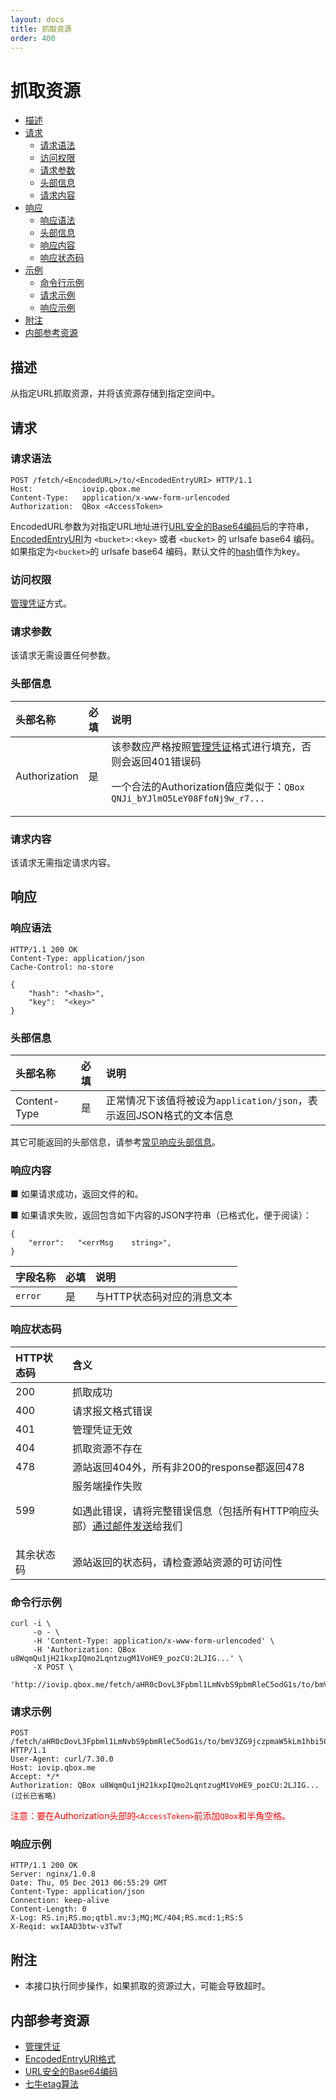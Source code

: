 ```yaml
---
layout: docs
title: 抓取资源
order: 400
---
```


<a id="fetch"></a>
# 抓取资源

- [描述](#fetch-description)
- [请求](#fetch-request)
  - [请求语法](#fetch-request-syntax)
  - [访问权限](#fetch-request-auth)
  - [请求参数](#fetch-request-params)
  - [头部信息](#fetch-request-headers)
  - [请求内容](#fetch-request-body)
- [响应](#fetch-response)
  - [响应语法](#fetch-response-headers)
  - [头部信息](#fetch-response-headers)
  - [响应内容](#fetch-response-body)
  - [响应状态码](#fetch-response-fetchus)
- [示例](#fetch-samples)
  - [命令行示例](#fetch-sample1-command)
  - [请求示例](#fetch-sample1-request)
  - [响应示例](#fetch-sample1-response)
- [附注](#fetch-remarks)
- [内部参考资源](#fetch-internal-resources)

<a id="fetch-description"></a>
## 描述

从指定URL抓取资源，并将该资源存储到指定空间中。

<a id="fetch-request"></a>
## 请求

<a id="fetch-request-syntax"></a>
### 请求语法

```
POST /fetch/<EncodedURL>/to/<EncodedEntryURI> HTTP/1.1
Host:           iovip.qbox.me
Content-Type:   application/x-www-form-urlencoded
Authorization:  QBox <AccessToken>
```

EncodedURL参数为对指定URL地址进行[URL安全的Base64编码][urlsafeBase64Href]后的字符串，[EncodedEntryURI][encodedEntryURIHref]为 `<bucket>:<key>` 或者 `<bucket>` 的 urlsafe base64 编码。如果指定为`<bucket>`的 urlsafe base64 编码，默认文件的[hash][qetag]值作为key。

<a id="fetch-request-auth"></a>
### 访问权限

[管理凭证][accessTokenHref]方式。

<a id="fetch-request-params"></a>
### 请求参数

该请求无需设置任何参数。

<a id="fetch-request-headers"></a>
### 头部信息

头部名称      | 必填 | 说明
:------------ | :--- | :-----------------------------
Authorization | 是   | 该参数应严格按照[管理凭证][accessTokenHref]格式进行填充，否则会返回401错误码<p>一个合法的Authorization值应类似于：`QBox QNJi_bYJlmO5LeY08FfoNj9w_r7...`

<a id="fetch-request-body"></a>
### 请求内容

该请求无需指定请求内容。

<a id="fetch-response"></a>
## 响应

<a id="fetch-request-syntax"></a>
### 响应语法

```
HTTP/1.1 200 OK
Content-Type: application/json
Cache-Control: no-store

{
    "hash": "<hash>",
    "key":  "<key>"
}
```

<a id="fetch-response-headers"></a>
### 头部信息

头部名称      | 必填 | 说明                              
:------------ | :--- | :-----------------------------------------------------------------
Content-Type  | 是   | 正常情况下该值将被设为`application/json`，表示返回JSON格式的文本信息

其它可能返回的头部信息，请参考[常见响应头部信息][commonHttpResponseHeaderHref]。

<a id="fetch-response-body"></a>
### 响应内容

■ 如果请求成功，返回文件的<hash>和<key>。

■ 如果请求失败，返回包含如下内容的JSON字符串（已格式化，便于阅读）：  

```
{
    "error":   "<errMsg    string>",
}
```

字段名称     | 必填 | 说明                              
:----------- | :--- | :--------------------------------------------------------------------
`error`      | 是   | 与HTTP状态码对应的消息文本

<a id="fetch-response-status"></a>
### 响应状态码

HTTP状态码 | 含义
:--------- | :--------------------------
200        | 抓取成功
400	   | 请求报文格式错误
401        | 管理凭证无效
404        | 抓取资源不存在
478        | 源站返回404外，所有非200的response都返回478
599	   | 服务端操作失败<p>如遇此错误，请将完整错误信息（包括所有HTTP响应头部）[通过邮件发送][sendBugReportHref]给我们
其余状态码 | 源站返回的状态码，请检查源站资源的可访问性

<a id="fetch-sample1-command"></a>
### 命令行示例

```
curl -i \
     -o - \
     -H 'Content-Type: application/x-www-form-urlencoded' \
     -H 'Authorization: QBox u8WqmQu1jH21kxpIQmo2LqntzugM1VoHE9_pozCU:2LJIG...' \
     -X POST \
     'http://iovip.qbox.me/fetch/aHR0cDovL3Fpbml1LmNvbS9pbmRleC5odG1s/to/bmV3ZG9jczpmaW5kLm1hbi50eHQ='
```

<a id="fetch-sample1-request"></a>
### 请求示例

```
POST /fetch/aHR0cDovL3Fpbml1LmNvbS9pbmRleC5odG1s/to/bmV3ZG9jczpmaW5kLm1hbi50eHQ= HTTP/1.1
User-Agent: curl/7.30.0
Host: iovip.qbox.me
Accept: */*
Authorization: QBox u8WqmQu1jH21kxpIQmo2LqntzugM1VoHE9_pozCU:2LJIG...(过长已省略)
```

<span style="color: red;">注意：要在Authorization头部的`<AccessToken>`前添加`QBox`和半角空格。</span>

<a id="fetch-sample1-response"></a>
### 响应示例

```
HTTP/1.1 200 OK
Server: nginx/1.0.8
Date: Thu, 05 Dec 2013 06:55:29 GMT
Content-Type: application/json
Connection: keep-alive
Content-Length: 0
X-Log: RS.in;RS.mo;qtbl.mv:3;MQ;MC/404;RS.mcd:1;RS:5
X-Reqid: wxIAAD3btw-v3TwT
```

<a id="fetch-remarks"></a>
## 附注

- 本接口执行同步操作，如果抓取的资源过大，可能会导致超时。

<a id="fetch-internal-resources"></a>
## 内部参考资源

- [管理凭证][accessTokenHref]
- [EncodedEntryURI格式][encodedEntryURIHref]
- [URL安全的Base64编码][urlsafeBase64Href]
- [七牛etag算法][qetag]

[encodedEntryURIHref]:          http://developer.qiniu.com/docs/v6/api/reference/data-formats.html                             "EncodedEntryURI格式"
[accessTokenHref]:              http://developer.qiniu.com/docs/v6/api/reference/security/access-token.html                    "管理凭证"

[sendBugReportHref]:    mailto:support@qiniu.com?subject=599错误日志     "发送错误报告"
[commonHttpResponseHeaderHref]: http://developer.qiniu.com/docs/v6/api/reference/extended-headers.html                         "常见响应头部信息"

[urlsafeBase64Href]: http://developer.qiniu.com/docs/v6/api/overview/appendix.html#urlsafe-base64 "URL安全的Base64编码"
[qetag]: http://developer.qiniu.com/docs/v6/api/overview/appendix.html "文件etag算法"
